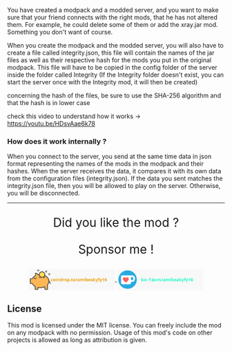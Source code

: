 [//]: # ([<img style="vertical-align:middle" width="800" src="./docs/short_readme.svg">]&#40;&#41;)
[//]: # ([<img style="vertical-align:middle" width="800" src="./docs/pdf_doc_image.svg">]&#40;./docs/readme.pdf&#41;)

You have created a modpack and a modded server, and you want to make sure that your friend
connects with the right mods, that he has not altered them.
For example, he could delete some of them or add the xray.jar mod. Something you don't want of course.

When you create the modpack and the modded server, you will also have to create
a file called integrity.json, this file will contain the names of the jar files
as well as their respective hash for the mods you put in the original modpack.
This file will have to be copied in the config folder of the server inside the 
folder called Integrity (If the Integrity folder doesn't exist, you can start
the server once with the Integrity mod, it will then be created)

concerning the hash of the files, be sure to use the SHA-256 algorithm and that the hash is in lower case

check this video to understand how it works -> https://youtu.be/HDsvAae6k78

### How does it work internally ?

When you connect to the server, you send at the same time data in json format
representing the names of the mods in the modpack and their hashes.
When the server receives the data, it compares it with its own data
from the configuration files (integrity.json). If the data you sent
matches the integrity.json file, then you will be allowed to play
on the server. Otherwise, you will be disconnected.


___

<p align="center" style="font-size:200%">
    Did you like the mod ?
</p>

<p align="center" style="font-size:200%">
    Sponsor me !
</p>

<div align="center">
    <a href="https://coindrop.to/amibeskyfy16"> <img style="vertical-align:middle" width="200" src="./docs/coindrop.svg"> </a>
    <a href="https://ko-fi.com/amibeskyfy16"> <img style="vertical-align:middle" width="200" src="./docs/KoFi.svg"> </a>
</div>

## License

This mod is licensed under the MIT license. You can freely include the mod on any modpack with no permission. Usage of this mod's code on other projects is allowed as long as attribution is given.